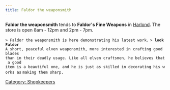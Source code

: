 ```yaml
---
title: Faldor the weaponsmith
---
```


**Faldor the weaponsmith** tends to **Faldor's Fine Weapons** in
[Harlond](Harlond "wikilink"). The store is open 8am - 12pm and 2pm -
7pm.

`> Faldor the weaponsmith is here demonstrating his latest work.`
`> `**`look Faldor`**
`A short, peaceful elven weaponsmith, more interested in crafting good blades`
`than in their deadly usage. Like all elven craftsmen, he believes that a good`
`item is a beautiful one, and he is just as skilled in decorating his works as`
`making them sharp.`

[Category: Shopkeepers](Category:_Shopkeepers "wikilink")
